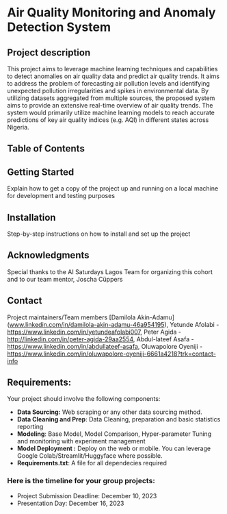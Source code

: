 # Air Quality Monitoring and Anomaly Detection System

## Project description 
This project aims to leverage machine learning techniques and capabilities to detect anomalies on air quality data and predict air quality trends. It aims to address the problem of forecasting air pollution levels and identifying unexpected pollution irregularities and spikes in environmental data. By utilizing datasets aggregated from multiple sources, the proposed system aims to provide an extensive real-time overview of air quality trends. The system would primarily utilize machine learning models to reach accurate predictions of key air quality indices (e.g. AQI) in different states across Nigeria.

## Table of Contents

## Getting Started 
Explain how to get a copy of the project up and running on a local machine for development and testing purposes

## Installation
Step-by-step instructions on how to install and set up the project

## Acknowledgments
Special thanks to the AI Saturdays Lagos Team for organizing this cohort and to our team mentor, Joscha Cüppers

## Contact
Project maintainers/Team members
[Damilola Akin-Adamu] (www.linkedin.com/in/damilola-akin-adamu-46a954195),
Yetunde Afolabi - https://www.linkedin.com/in/yetundeafolabi007,
Peter Agida - http://linkedin.com/in/peter-agida-29aa2554,
Abdul-lateef Asafa - https://www.linkedin.com/in/abdullateef-asafa,
Oluwapolore Oyeniji - https://www.linkedin.com/in/oluwapolore-oyeniji-6661a4218?trk=contact-info

## Requirements:
Your project should involve the following components:
- **Data Sourcing:** Web scraping or any other data sourcing method.
- **Data Cleaning and Prep**: Data Cleaning, preparation and basic statistics reporting
- **Modeling**: Base Model, Model Comparison, Hyper-parameter Tuning and monitoring with experiment management
- **Model Deployment :** Deploy on the web or mobile. You can leverage Google Colab/Streamlit/Huggyface where possible.
- **Requirements.txt**: A file for all dependecies required

### Here is the timeline for your group projects:
- Project Submission Deadline: December 10, 2023
- Presentation Day: December 16, 2023

